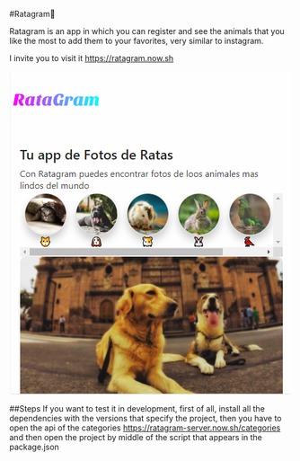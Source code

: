 #Ratagram🐹


Ratagram is an app in which you can register and see the animals that you like the most to add them to your favorites, very similar to instagram.

I invite you to visit it https://ratagram.now.sh

<img src="./ss/Ratagram.png"/>

##Steps
If you want to test it in development, first of all, install all the dependencies with the versions that specify the project, then you have to open the api of the categories https://ratagram-server.now.sh/categories and then open the project by middle of the script that appears in the package.json

